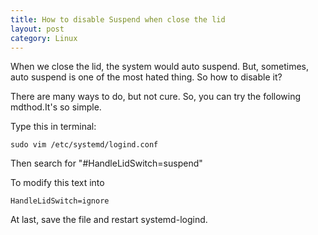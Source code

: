 ```yaml
---
title: How to disable Suspend when close the lid
layout: post
category: Linux
---
```


When we close the lid, the system would auto suspend. But, sometimes, auto suspend is one of the most hated thing. So how to disable it?

There are many ways to do, but not cure. So, you can try the following mdthod.It's so simple.

Type this in terminal:

    sudo vim /etc/systemd/logind.conf

Then search for "#HandleLidSwitch=suspend"

To modify this text into

    HandleLidSwitch=ignore

At last, save the file and restart systemd-logind.
